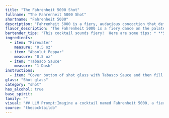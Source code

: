 ```yaml
---
title: "The Fahrenheit 5000 Shot"
fullname: "The Fahrenheit 5000 Shot"
shortname: "Fahrenheit 5000"
description: "Fahrenheit 5000 is a fiery, audacious concoction that defies categorization. While inspired by the classic Bloody Mary, it boldly steps outside the family with its use of Firewater and Tabasco. Its origin is likely rooted in contemporary bartending culture, a playful exploration of the extreme and the unconventional. "
flavor_description: "The Fahrenheit 5000 is a fiery dance on the palate. The Firewater provides a robust, smoky base, while Absolut Peppar adds a lingering peppery heat. A touch of Tabasco Sauce creates a subtle, tangy complexity that lingers long after the initial burn. Expect a bold and assertive experience, best enjoyed in small sips. "
bartender_tips: "This cocktail sounds fiery!  Here are some tips: * **Start with a chilled glass:** This will keep the drink cold and prevent the ice from melting too quickly.* **Use fresh ice:** This will ensure that your drink is properly diluted.* **Shake well:**  This will properly blend the ingredients and chill the cocktail.* **Strain the drink:**  Remove any ice shards before serving to avoid a watery drink. * **Garnish with a peppercorn:**  This adds a nice touch of flavor and visual appeal."
ingredients:
  - item: "Firewater"
    measure: "0.5 oz"
  - item: "Absolut Peppar"
    measure: "0.5 oz"
  - item: "Tabasco Sauce"
    measure: "1 Dash"
instructions:
  - item: "Cover bottom of shot glass with Tabasco Sauce and then fill with half Firewater and half Absolut Peppar."
glass: "Shot glass"
category: "shot"
has_alcohol: true
base_spirit:
family: ""
visual: "## LLM Prompt:Imagine a cocktail named Fahrenheit 5000, a fiery concoction born of the following ingredients: **Firewater**, a high-proof spirit with a smoky, almost charred aroma, **Absolut Peppar**, a vodka infused with black peppercorns, and a dash of **Tabasco Sauce**. **Describe the appearance of this cocktail in detail.** Consider the following aspects:* **Color:** What shades does the mixture take on, from the depths to the rim? Does it have any hints of shimmer or opacity? * **Texture:** Is it smooth and clear, or does it have a cloudy appearance? Are there any visible particles?* **Presentation:** How is the cocktail served? In a chilled glass? A stemmed martini glass? Does it have any garnishes?**Bonus:** Imagine the cocktail is sitting on a bar countertop in a dimly lit environment. How would the lighting and atmosphere impact its visual appeal? "
source: "thecocktaildb"
---
```


